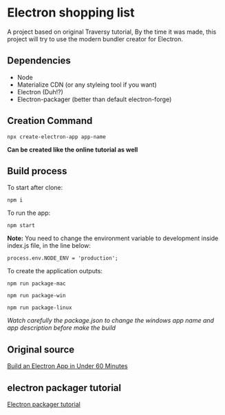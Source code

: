 # Electron shopping list

A project based on original Traversy tutorial, By the time it was made, this project will try to use the modern bundler creator for Electron.

## Dependencies
- Node
- Materialize CDN (or any styleing tool if you want)
- Electron (Duh!?)
- Electron-packager (better than default electron-forge)

## Creation Command

    npx create-electron-app app-name
    
__Can be created like the online tutorial as well__

## Build process

To start after clone:

    npm i 
To run the app:

    npm start
__Note:__ You need to change the environment variable to development inside index.js file, in the line below:

    process.env.NODE_ENV = 'production';
To create the application outputs:

    npm run package-mac

    npm run package-win

    npm run package-linux

*Watch carefully the package.json to change the windows app name and app description before make the build*

## Original source

[Build an Electron App in Under 60 Minutes](https://www.youtube.com/watch?v=kN1Czs0m1SU&t=302s)

## electron packager tutorial

[Electron packager tutorial ](https://www.christianengvall.se/electron-packager-tutorial/)